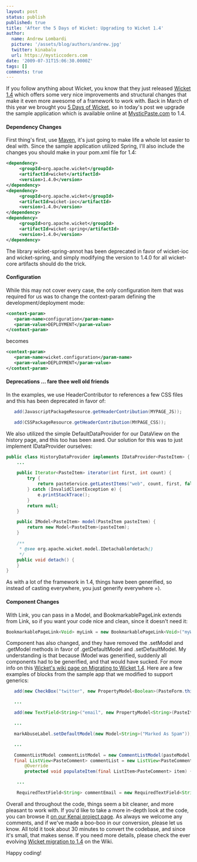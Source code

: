 ```yaml
---
layout: post
status: publish
published: true
title: 'After the 5 Days of Wicket: Upgrading to Wicket 1.4'
author:
  name: Andrew Lombardi
  picture: '/assets/blog/authors/andrew.jpg'
  twitter: kinabalu
  url: https://mysticcoders.com
date: '2009-07-31T15:06:30.0000Z'
tags: []
comments: true
---
```

If you follow anything about Wicket, you know that they just released <a href="http://wicketbyexample.com/wicket-developers-release-apache-wicket-1-4/">Wicket 1.4</a> which offers some very nice improvements and structural changes that make it even more awesome of a framework to work with.  Back in March of this year we brought you <a href="http://www.mysticcoders.com/blog/2009/03/09/5-days-of-wicket/">5 Days of Wicket</a>, so in today's post we upgrade the sample application which is available online at <a href="http://mysticpaste.com">MysticPaste.com</a> to 1.4.<a id="more"></a><a id="more-1094"></a>

<h4>Dependency Changes</h4>
First thing's first, use <a href="http://maven.apache.org">Maven</a>, it's just going to make life a whole lot easier to deal with.  Since the sample application utilized Spring, I'll also include the changes you should make in your pom.xml file for 1.4:

``` xml
<dependency>
     <groupId>org.apache.wicket</groupId>
     <artifactId>wicket</artifactId>
     <version>1.4.0</version>
</dependency>
<dependency>
     <groupId>org.apache.wicket</groupId>
     <artifactId>wicket-ioc</artifactId>
     <version>1.4.0</version>
</dependency>
<dependency>
     <groupId>org.apache.wicket</groupId>
     <artifactId>wicket-spring</artifactId>
     <version>1.4.0</version>
</dependency>
```

The library wicket-spring-annot has been deprecated in favor of wicket-ioc and wicket-spring, and simply modifying the version to 1.4.0 for all wicket-core artifacts should do the trick.

<h4>Configuration</h4>
While this may not cover every case, the only configuration item that was required for us was to change the context-param defining the development/deployment mode:

``` xml
<context-param>
   <param-name>configuration</param-name>
   <param-value>DEPLOYMENT</param-value>
</context-param>
```

becomes

``` xml
<context-param>
   <param-name>wicket.configuration</param-name>
   <param-value>DEPLOYMENT</param-value>
</context-param>
```

<h4>Deprecations ... fare thee well old friends</h4>
In the examples, we use HeaderContributor to references a few CSS files and this has been deprecated in favor of:

``` java
   add(JavascriptPackageResource.getHeaderContribution(MYPAGE_JS));

   add(CSSPackageResource.getHeaderContribution(MYPAGE_CSS));
```

We also utilized the simple DefaultDataProvider for our DataView on the history page, and this too has been axed.  Our solution for this was to just implement IDataProvider ourselves:

``` java
public class HistoryDataProvider implements IDataProvider<PasteItem> {
    ...

    public Iterator<PasteItem> iterator(int first, int count) {
        try {
            return pasteService.getLatestItems("web", count, first, false).iterator();
        } catch (InvalidClientException e) {
            e.printStackTrace();
        }
        return null;
    }

    public IModel<PasteItem> model(PasteItem pasteItem) {
        return new Model<PasteItem>(pasteItem);
    }

    /**
     * @see org.apache.wicket.model.IDetachable#detach()
     */
    public void detach() {
    }
}
```

As with a lot of the framework in 1.4, things have been generified, so instead of casting everywhere, you just generify everywhere =).

<h4>Component Changes</h4>
With Link, you can pass in a Model, and BookmarkablePageLink extends from Link, so if you want your code nice and clean, since it doesn't need it:

``` java
BookmarkablePageLink<Void> myLink = new BookmarkablePageLink<Void>("myWicketId", MyWicketPage.class);
```

Component has also changed, and they have removed the .setModel and .getModel methods in favor of .getDefaultModel and .setDefaultModel.  My understanding is that because IModel was generified, suddenly all components had to be generified, and that would have sucked.  For more info on this <a href="http://cwiki.apache.org/WICKET/migrating-to-wicket-14.html" target="_blank">Wicket's wiki page on Migrating to Wicket 1.4</a>.  Here are a few examples of blocks from the sample app that we modified to support generics:

``` java
   add(new CheckBox("twitter", new PropertyModel<Boolean>(PasteForm.this, "twitter")));

   ...

   add(new TextField<String>("email", new PropertyModel<String>(PasteItemPage.this, "spamEmail")));

   ...

   markAbuseLabel.setDefaultModel(new Model<String>("Marked As Spam"));

   ...

   CommentListModel commentListModel = new CommentListModel(pasteModel.getObject().getId());
   final ListView<PasteComment> commentList = new ListView<PasteComment>("commentList", commentListModel) {
       @Override
       protected void populateItem(final ListItem<PasteComment> item) {         

    ...

    RequiredTextField<String> commentEmail = new RequiredTextField<String>("email");

```

Overall and throughout the code, things seem a bit cleaner, and more pleasant to work with.  If you'd like to take a more in-depth look at the code, you can browse it <a href="http://kenai.com/projects/mystic-apps" target="_blank">on our Kenai project page</a>.  As always we welcome any comments, and if we've made a boo-boo in our conversion, please let us know.  All told it took about 30 minutes to convert the codebase, and since it's small, that makes sense.  If you need more details, please check the ever evolving <a href="http://cwiki.apache.org/WICKET/migrating-to-wicket-14.html" target="_blank">Wicket migration to 1.4</a> on the Wiki.

Happy coding!
